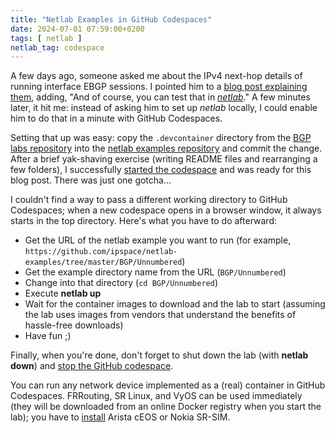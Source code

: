 ```yaml
---
title: "Netlab Examples in GitHub Codespaces"
date: 2024-07-01 07:59:00+0200
tags: [ netlab ]
netlab_tag: codespace
---
```

A few days ago, someone asked me about the IPv4 next-hop details of running interface EBGP sessions. I pointed him to a [blog post explaining them](/2022/11/bgp-unnumbered-duct-tape/), adding, "And of course, you can test that in _[netlab](https://netlab.tools/)_." A few minutes later, it hit me: instead of asking him to set up _netlab_ locally, I could enable him to do that in a minute with GitHub Codespaces.

Setting that up was easy: copy the `.devcontainer` directory from the [BGP labs repository](https://github.com/bgplab/bgplab) into the [netlab examples repository](https://github.com/ipspace/netlab-examples) and commit the change. After a brief yak-shaving exercise (writing README files and rearranging a few folders), I successfully [started the codespace](https://github.com/codespaces/new/ipspace/netlab-examples) and was ready for this blog post. There was just one gotcha...
<!--more-->
I couldn't find a way to pass a different working directory to GitHub Codespaces; when a new codespace opens in a browser window, it always starts in the top directory. Here's what you have to do afterward:

* Get the URL of the netlab example you want to run (for example, `https://github.com/ipspace/netlab-examples/tree/master/BGP/Unnumbered`)
* Get the example directory name from the URL (`BGP/Unnumbered`)
* Change into that directory (`cd BGP/Unnumbered`)
* Execute **netlab up**
* Wait for the container images to download and the lab to start (assuming the lab uses images from vendors that understand the benefits of hassle-free downloads)
* Have fun ;)

Finally, when you're done, don't forget to shut down the lab (with **netlab down**) and [stop the GitHub codespace](https://bgplabs.net/4-codespaces/#cleanup-and-shutdown).

You can run any network device implemented as a (real) container in GitHub Codespaces. FRRouting, SR Linux, and VyOS can be used immediately (they will be downloaded from an online Docker registry when you start the lab); you have to [install](/2024/07/arista-eos-codespaces/) Arista cEOS or Nokia SR-SIM.
